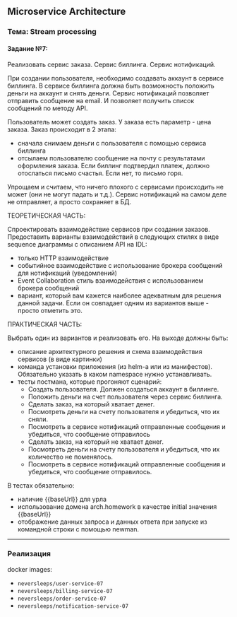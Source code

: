 ## Microservice Architecture
### Тема: Stream processing
#### Задание №7:

Реализовать сервис заказа. Сервис биллинга. Сервис нотификаций.

При создании пользователя, необходимо создавать аккаунт в сервисе биллинга.
В сервисе биллинга должна быть возможность положить деньги на аккаунт и снять деньги.
Сервис нотификаций позволяет отправить сообщение на email. И позволяет получить список сообщений по методу API.

Пользователь может создать заказ. У заказа есть параметр - цена заказа. Заказ происходит в 2 этапа:
- сначала снимаем деньги с пользователя с помощью сервиса биллинга
- отсылаем пользователю сообщение на почту с результатами оформления заказа. Если биллинг подтвердил платеж, должно отослаться письмо счастья. Если нет, то письмо горя.

Упрощаем и считаем, что ничего плохого с сервисами происходить не может (они не могут падать и т.д.). Сервис нотификаций на самом деле не отправляет, а просто сохраняет в БД.

ТЕОРЕТИЧЕСКАЯ ЧАСТЬ:

Спроектировать взаимодействие сервисов при создании заказов. Предоставить варианты взаимодействий в следующих стилях в виде sequence диаграммы с описанием API на IDL:
- только HTTP взаимодействие
- событийное взаимодействие с использование брокера сообщений для нотификаций (уведомлений)
- Event Collaboration cтиль взаимодействия с использованием брокера сообщений
- вариант, который вам кажется наиболее адекватным для решения данной задачи. Если он совпадает одним из вариантов выше - просто отметить это.

ПРАКТИЧЕСКАЯ ЧАСТЬ: 

Выбрать один из вариантов и реализовать его. На выходе должны быть:
- описание архитектурного решения и схема взаимодействия сервисов (в виде картинки)
- команда установки приложения (из helm-а или из манифестов). Обязательно указать в каком namespace нужно устанавливать.
- тесты постмана, которые прогоняют сценарий:
    - Создать пользователя. Должен создаться аккаунт в биллинге.
    - Положить деньги на счет пользователя через сервис биллинга.
    - Сделать заказ, на который хватает денег.
    - Посмотреть деньги на счету пользователя и убедиться, что их сняли.
    - Посмотреть в сервисе нотификаций отправленные сообщения и убедиться, что сообщение отправилось
    - Сделать заказ, на который не хватает денег.
    - Посмотреть деньги на счету пользователя и убедиться, что их количество не поменялось.
    - Посмотреть в сервисе нотификаций отправленные сообщения и убедиться, что сообщение отправилось.

В тестах обязательно:
- наличие {{baseUrl}} для урла
- использование домена arch.homework в качестве initial значения {{baseUrl}}
- отображение данных запроса и данных ответа при запуске из командной строки с помощью newman.

------------------------------------------------------------------
### Реализация

docker images:
- ```neversleeps/user-service-07```
- ```neversleeps/billing-service-07```
- ```neversleeps/order-service-07```
- ```neversleeps/notification-service-07```